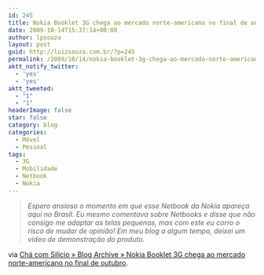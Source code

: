 ```yaml
---
id: 245
title: Nokia Booklet 3G chega ao mercado norte-americano no final de outubro
date: 2009-10-14T15:37:14+00:00
author: lpsouza
layout: post
guid: http://luizsouza.com.br/?p=245
permalink: /2009/10/14/nokia-booklet-3g-chega-ao-mercado-norte-americano-no-final-de-outubro/
aktt_notify_twitter:
  - 'yes'
  - 'yes'
aktt_tweeted:
  - "1"
  - "1"
headerImage: false
star: false
category: blog
categories:
  - Móvel
  - Pessoal
tags:
  - 3G
  - Mobilidade
  - Netbook
  - Nokia
---
```

> _Espero ansioso o momento em que esse Netbook da Nokia apareça aqui no Brasil. Eu mesmo comentava sobre Netbooks e disse que não consigo me adaptar as telas pequenas, mas com este eu corro o risco de mudar de opinião! Em meu blog a algum tempo, deixei um video de demonstração do produto._

via [Chá com Silício » Blog Archive » Nokia Booklet 3G chega ao mercado norte-americano no final de outubro](http://chacomsilicio.com.br/2009/10/14/nokia-booklet-3g-chega-ao-mercado-norte-americano-no-final-de-outubro/).
